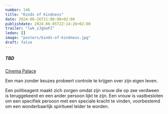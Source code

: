 ```yaml
---
number: 146
title: "Kinds of Kindness"
date: 2024-06-26T21:00:00+02:00
publishdate: 2024-06-05T22:14:26+02:00
trailer: "lwk_zJgGoFI"
leden: []
image: "posters/kinds-of-kindness.jpg"
draft: false
---
```


##### TBD

[Cinema Palace](https://cinema-palace.be/nl/film/kinds-kindness)

Een man zonder keuzes probeert controle te krijgen over zijn eigen leven.
<!--more-->
Een politieagent maakt zich zorgen omdat zijn vrouw die op zee
verdween is teruggekeerd en een ander persoon lijkt te zijn.
Een vrouw is vastbesloten om een specifiek persoon met een speciale
kracht te vinden, voorbestemd om een wonderbaarlijk spiritueel leider te worden.

